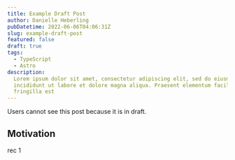 ```yaml
---
title: Example Draft Post
author: Danielle Heberling
pubDatetime: 2022-06-06T04:06:31Z
slug: example-draft-post
featured: false
draft: true
tags:
  - TypeScript
  - Astro
description:
  Lorem ipsum dolor sit amet, consectetur adipiscing elit, sed do eiusmod tempor
  incididunt ut labore et dolore magna aliqua. Praesent elementum facilisis leo vel
  fringilla est
---
```


Users cannot see this post because it is in draft.

## Motivation

rec 1

